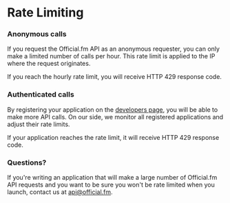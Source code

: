 # Rate Limiting

### Anonymous calls

If you request the Official.fm API as an anonymous requester, you can only make a limited number of calls per hour. This rate limit is applied to the IP where the request originates.

If you reach the hourly rate limit, you will receive HTTP 429 response code.

### Authenticated calls

By registering your application on the [developers page](http://official.fm/developers), you will be able to make more API calls. On our side, we monitor all registered applications and adjust their rate limits.

If your application reaches the rate limit, it will receive HTTP 429 response code.

### Questions?

If you're writing an application that will make a large number of Official.fm API requests and you want to be sure you won't be rate limited when you launch, contact us at [api@official.fm](mailto:api@official.fm).